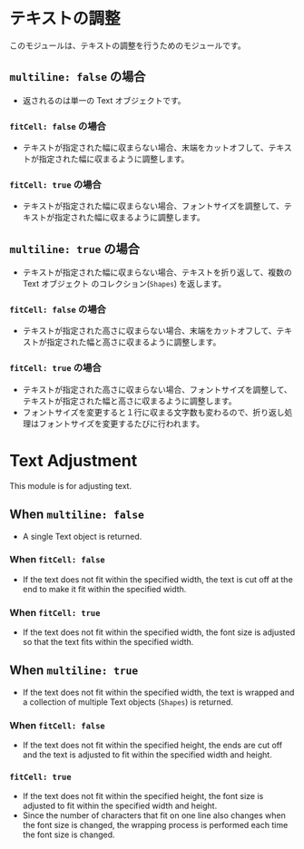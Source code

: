 テキストの調整
==============

このモジュールは、テキストの調整を行うためのモジュールです。


`multiline: false` の場合
------------

- 返されるのは単一の Text オブジェクトです。

### `fitCell: false` の場合

- テキストが指定された幅に収まらない場合、末端をカットオフして、テキストが指定された幅に収まるように調整します。

### `fitCell: true` の場合

- テキストが指定された幅に収まらない場合、フォントサイズを調整して、テキストが指定された幅に収まるように調整します。


`multiline: true` の場合
------------

- テキストが指定された幅に収まらない場合、テキストを折り返して、複数の Text オブジェクト のコレクション(`Shapes`) を返します。

### `fitCell: false` の場合

- テキストが指定された高さに収まらない場合、末端をカットオフして、テキストが指定された幅と高さに収まるように調整します。

### `fitCell: true` の場合

- テキストが指定された高さに収まらない場合、フォントサイズを調整して、テキストが指定された幅と高さに収まるように調整します。
- フォントサイズを変更すると１行に収まる文字数も変わるので、折り返し処理はフォントサイズを変更するたびに行われます。

Text Adjustment
==============

This module is for adjusting text.


When `multiline: false`
------------

- A single Text object is returned.

### When `fitCell: false`

- If the text does not fit within the specified width, the text is cut off at the end to make it fit within the specified width.

### When `fitCell: true`

- If the text does not fit within the specified width, the font size is adjusted so that the text fits within the specified width.


When `multiline: true`
------------

- If the text does not fit within the specified width, the text is wrapped and a collection of multiple Text objects (`Shapes`) is returned.

### When `fitCell: false`

- If the text does not fit within the specified height, the ends are cut off and the text is adjusted to fit within the specified width and height.

### `fitCell: true`

- If the text does not fit within the specified height, the font size is adjusted to fit within the specified width and height.
- Since the number of characters that fit on one line also changes when the font size is changed, the wrapping process is performed each time the font size is changed.
